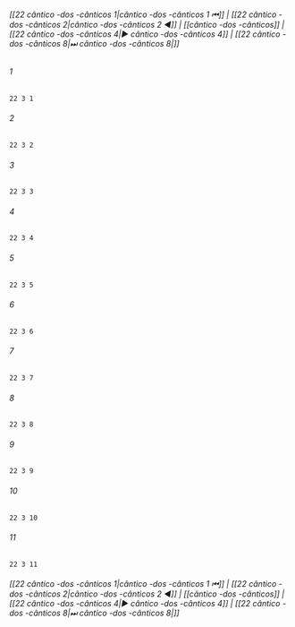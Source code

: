 
###### [[22 cântico -dos -cânticos 1|cântico -dos -cânticos 1 ⏮]] | [[22 cântico -dos -cânticos 2|cântico -dos -cânticos 2 ◀]] | [[cântico -dos -cânticos]] | [[22 cântico -dos -cânticos 4|▶ cântico -dos -cânticos 4]] | [[22 cântico -dos -cânticos 8|⏭ cântico -dos -cânticos 8|]]

###### 1
``` verse
22 3 1 
```
###### 2
``` verse
22 3 2 
```
###### 3
``` verse
22 3 3 
```
###### 4
``` verse
22 3 4 
```
###### 5
``` verse
22 3 5 
```
###### 6
``` verse
22 3 6 
```
###### 7
``` verse
22 3 7 
```
###### 8
``` verse
22 3 8 
```
###### 9
``` verse
22 3 9 
```
###### 10
``` verse
22 3 10 
```
###### 11
``` verse
22 3 11 
```

###### [[22 cântico -dos -cânticos 1|cântico -dos -cânticos 1 ⏮]] | [[22 cântico -dos -cânticos 2|cântico -dos -cânticos 2 ◀]] | [[cântico -dos -cânticos]] | [[22 cântico -dos -cânticos 4|▶ cântico -dos -cânticos 4]] | [[22 cântico -dos -cânticos 8|⏭ cântico -dos -cânticos 8|]]


